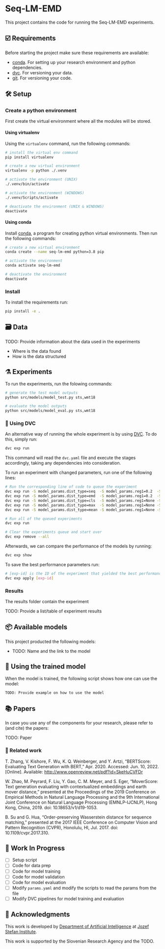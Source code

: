 # Seq-LM-EMD

This project contains the code for running the Seq-LM-EMD experiments.

## ☑️ Requirements

Before starting the project make sure these requirements are available:

- [conda][conda]. For setting up your research environment and python dependencies.
- [dvc][dvc]. For versioning your data.
- [git][git]. For versioning your code.

## 🛠️ Setup

### Create a python environment

First create the virtual environment where all the modules will be stored.

#### Using virtualenv

Using the `virtualenv` command, run the following commands:

```bash
# install the virtual env command
pip install virtualenv

# create a new virtual environment
virtualenv -p python ./.venv

# activate the environment (UNIX)
./.venv/bin/activate

# activate the environment (WINDOWS)
./.venv/Scripts/activate

# deactivate the environment (UNIX & WINDOWS)
deactivate
```

#### Using conda

Install [conda][conda], a program for creating python virtual environments. Then run the following commands:

```bash
# create a new virtual environment
conda create --name seq-lm-emd python=3.8 pip

# activate the environment
conda activate seq-lm-emd

# deactivate the environment
deactivate
```

### Install

To install the requirements run:

```bash
pip install -e .
```

## 🗃️ Data

TODO: Provide information about the data used in the experiments

- Where is the data found
- How is the data structured

## ⚗️ Experiments

To run the experiments, run the folowing commands:

```bash
# generate the test model outputs
python src/models/model_test.py sts,wmt18

# evaluate the model outputs
python src/models/model_eval.py sts,wmt18
```

### 🦉 Using DVC

An alternative way of running the whole experiment is by using [DVC][dvc]. To do this,
simply run:

```bash
dvc exp run
```

This command will read the `dvc.yaml` file and execute the stages accordingly, taking
any dependencies into consideration.

To run an experiment with changed parameters, run one of the following lines:

```bash
# Run the corresponding line of code to queue the experiment
dvc exp run -S model_params.dist_type=seq  -S model_params.reg1=0.2  -S model_params.reg2=0.2  -S model_params.nit=100
dvc exp run -S model_params.dist_type=emd  -S model_params.reg1=0.2  -S model_params.reg2=None -S model_params.nit=100
dvc exp run -S model_params.dist_type=cls  -S model_params.reg1=None -S model_params.reg2=None -S model_params.nit=None
dvc exp run -S model_params.dist_type=max  -S model_params.reg1=None -S model_params.reg2=None -S model_params.nit=None
dvc exp run -S model_params.dist_type=mean -S model_params.reg1=None -S model_params.reg2=None -S model_params.nit=None

# Run all of the queued experiments
dvc exp run

# Clear the experiments queue and start over
dvc exp remove --all
```

Afterwards, we can compare the performance of the models by running:

```bash
dvc exp show
```

To save the best performance parameters run:

```bash
# [exp-id] is the ID of the experiment that yielded the best performance
dvc exp apply [exp-id]
```

### Results

The results folder contain the experiment

TODO: Provide a list/table of experiment results

## 📦️ Available models

This project producted the following models:

- TODO: Name and the link to the model

## 🚀 Using the trained model

When the model is trained, the following script shows how one can use the model:

```python
TODO: Provide example on how to use the model
```

## 📚 Papers

In case you use any of the components for your research, please refer to
(and cite) the papers:

TODO: Paper

### 📓 Related work

T. Zhang, V. Kishore, F. Wu, K. Q. Weinberger, and Y. Artzi, “BERTScore:
Evaluating Text Generation with BERT,” Apr. 2020. Accessed: Jun. 10, 2022.
[Online]. Available: http://www.openreview.net/pdf?id=SkeHuCVFDr

W. Zhao, M. Peyrard, F. Liu, Y. Gao, C. M. Meyer, and S. Eger, “MoverScore: Text
generation evaluating with contextualized embeddings and earth mover distance,”
presented at the Proceedings of the 2019 Conference on Empirical Methods in Natural
Language Processing and the 9th International Joint Conference on Natural Language
Processing (EMNLP-IJCNLP), Hong Kong, China, 2019. doi: 10.18653/v1/d19-1053.

B. Su and G. Hua, “Order-preserving Wasserstein distance for sequence matching,”
presented at the 2017 IEEE Conference on Computer Vision and Pattern Recognition (CVPR),
Honolulu, HI, Jul. 2017. doi: 10.1109/cvpr.2017.310.

## 🚧 Work In Progress

- [ ] Setup script
- [ ] Code for data prep
- [ ] Code for model training
- [ ] Code for model validation
- [ ] Code for model evaluation
- [ ] Modify `params.yaml` and modify the scripts to read the params from the file
- [ ] Modify DVC pipelines for model training and evaluation

## 📣 Acknowledgments

This work is developed by [Department of Artificial Intelligence][ailab] at [Jozef Stefan Institute][ijs].

This work is supported by the Slovenian Research Agency and the TODO.

[python]: https://www.python.org/
[conda]: https://www.anaconda.com/
[git]: https://git-scm.com/
[dvc]: https://dvc.org/
[ailab]: http://ailab.ijs.si/
[ijs]: https://www.ijs.si/
